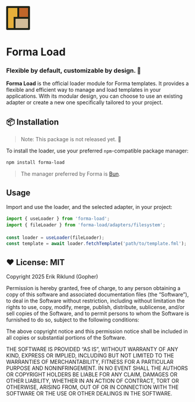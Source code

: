 <img src="https://raw.githubusercontent.com/erik-riklund/forma/b015d3d77f3c1c110b0ac12df2e036106866ccd9/logo.svg" width="64" height="64">

# Forma Load

### Flexible by default, customizable by design. 🧩

**Forma Load** is the official loader module for Forma templates. It provides a flexible and efficient way to manage and load templates in your applications. With its modular design, you can choose to use an existing adapter or create a new one specifically tailored to your project.

## 📦 Installation

> Note: This package is not released yet. 🚧

To install the loader, use your preferred `npm`-compatible package manager:

```bash
npm install forma-load
```

> The manager preferred by Forma is [Bun](https://bun.sh/).

## Usage

Import and use the loader, and the selected adapter, in your project:

```javascript
import { useLoader } from 'forma-load';
import { fileLoader } from 'forma-load/adapters/filesystem';

const loader = useLoader(fileLoader);
const template = await loader.fetchTemplate('path/to/template.fml');
```

## ❤️ License: MIT

Copyright 2025 Erik Riklund (Gopher)

Permission is hereby granted, free of charge, to any person obtaining a copy of this software and associated documentation files (the “Software”), to deal in the Software without restriction, including without limitation the rights to use, copy, modify, merge, publish, distribute, sublicense, and/or sell copies of the Software, and to permit persons to whom the Software is furnished to do so, subject to the following conditions:

The above copyright notice and this permission notice shall be included in all copies or substantial portions of the Software.

THE SOFTWARE IS PROVIDED “AS IS”, WITHOUT WARRANTY OF ANY KIND, EXPRESS OR IMPLIED, INCLUDING BUT NOT LIMITED TO THE WARRANTIES OF MERCHANTABILITY, FITNESS FOR A PARTICULAR PURPOSE AND NONINFRINGEMENT. IN NO EVENT SHALL THE AUTHORS OR COPYRIGHT HOLDERS BE LIABLE FOR ANY CLAIM, DAMAGES OR OTHER LIABILITY, WHETHER IN AN ACTION OF CONTRACT, TORT OR OTHERWISE, ARISING FROM, OUT OF OR IN CONNECTION WITH THE SOFTWARE OR THE USE OR OTHER DEALINGS IN THE SOFTWARE.
